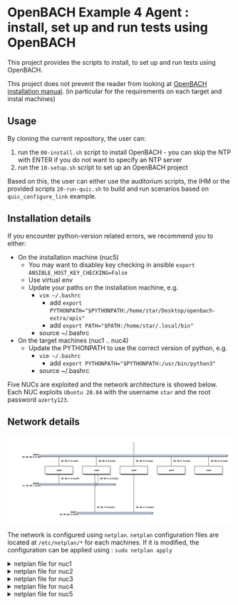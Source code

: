 # OpenBACH Example 4 Agent : install, set up and run tests using OpenBACH

This project provides the scripts to install, to set up and run tests using OpenBACH.

This project does not prevent the reader from looking at [OpenBACH installation manual](https://wiki.net4sat.org/doku.php?id=openbach:manuals:2.x:installation_manual:index).
(in particular for the requirements on each target and instal machines)

## Usage

By cloning the current repository, the user can:

1. run the `00-install.sh` script to install OpenBACH - you can skip the NTP with ENTER if you do not want to specify an NTP server
1. run the `10-setup.sh` script to set up an OpenBACH project

Based on this, the user can either use the auditorium scripts, the IHM or the provided scripts `20-run-quic.sh` to build and run scenarios based on `quic_configure_link` example.

## Installation details

If you encounter python-version related errors, we recommend you to either: 

* On the installation machine (nuc5) 
  * You may want to disabley key checking in ansible `export ANSIBLE_HOST_KEY_CHECKING=False`
  * Use virtual env
  * Update your paths on the installation machine, e.g. 
    * `vim ~/.bashrc`
      * add `export PYTHONPATH="$PYTHONPATH:/home/star/Desktop/openbach-extra/apis"`
      * add `export PATH="$PATH:/home/star/.local/bin"`
    * source ~/.bashrc 
* On the target machines (nuc1 .. nuc4)
  * Update the PYTHONPATH to use the correct version of python, e.g.
    * `vim ~/.bashrc`
      * add `export PYTHONPATH="$PYTHONPATH:/usr/bin/python3"`
    * source ~/.bashrc 

Five NUCs are exploited and the network architecture is showed below.
Each NUC exploits `Ubuntu 20.04` with the username `star` and the root password `azerty123`.

## Network details

![Network architecture](nuc-archi.png)

The network is configured using `netplan`.
`netplan` configuration files are located at `/etc/netplan/*` for each machines.
If it is modified, the configuration can be applied using :
`sudo netplan apply` 

<details><summary>netplan file for nuc1</summary>

```
network:
  ethernets:
    enp0s25:
      match: 
        macaddress: 94:c6:91:18:bd:5e
      addresses:
      - 10.10.0.1/24
      gateway4: 10.10.0.1
      set-name: ensA
    enx503eaa3bcb9c:
      match: 
        macaddress: 50:3e:aa:3b:cb:9c
      addresses:
      - 10.10.1.1/24
      gateway4: 10.10.1.2
      set-name: ensI1
      routes:
        - to: 10.10.2.0/24
          via: 10.10.1.2
          on-link: true
  version: 2
  renderer: NetworkManager
```

</details>

<details><summary>netplan file for nuc2</summary>

```
network:
  ethernets:
    enp0s25:
      match:
        macaddress: 94:c6:91:18:be:b4
      addresses:
      - 10.10.0.2/24
      gateway4: 10.10.0.1
      set-name: ensA
    enx503eaa3bcab8:
      match:
        macaddress: 50:3e:aa:3b:ca:b8
      addresses:
      - 10.10.1.2/24
      gateway4: 10.10.1.2
      set-name: ensI1
    enx503eaa31b0ef:
      match:
        macaddress: 50:3e:aa:31:b0:ef
      addresses:
      - 10.10.2.2/24
      gateway4: 10.10.1.2
      set-name: ensI2
  version: 2
  renderer: NetworkManager
```

</details>

<details><summary>netplan file for nuc3</summary>

```
network:
  ethernets:
    enp0s25:
      match:
        macaddress: 94:c6:91:18:79:c3
      addresses:
      - 10.10.0.3/24
      gateway4: 10.10.0.1
      set-name: ensA
    enx503eaa31b0cd:
      match:
        macaddress: 50:3e:aa:31:b0:cd
      addresses:
      - 10.10.2.3/24
      gateway4: 10.10.2.2
      set-name: ensI2
      routes: 
        - to: 10.10.1.0/24
          via: 10.10.2.2
          on-link: true
  version: 2
  renderer: NetworkManager

```

</details>

<details><summary>netplan file for nuc4</summary>

```
network:
  ethernets:
    enp0s25:
      match: 
        macaddress: 94:c6:91:18:bc:96
      addresses: 
      - 10.10.0.4/24
      gateway4: 10.10.0.1
      set-name: ensA
  version: 2
  renderer: NetworkManager

```

</details>

<details><summary>netplan file for nuc5</summary>

```
network:
  ethernets:
    enp0s25:
      match:
        macaddress: 94:c6:91:17:c4:5e
      addresses: 
      - 10.10.0.5/24
      gateway4: 10.10.0.5
      set-name: ensA
  version: 2
  renderer: NetworkManager

```

</details>

